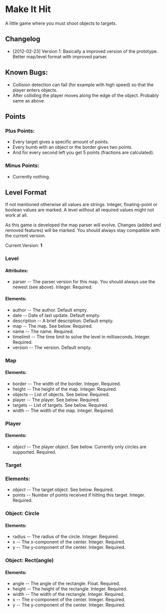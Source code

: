 # Make It Hit

A little game where you must shoot objects to targets.

## Changelog

- [2012-02-23] Version 1: Basically a improved version of the prototype. Better map/level format with improved parser.

## Known Bugs:

- Collision detection can fail (for example with high speed) so that the player enters objects.
- After colliding the player moves along the edge of the object. Probably same as above.

## Points

### Plus Points:
- Every target gives a specific amount of points. 
- Every bumb with an object or the border gives two points.
- And for every second left you get 5 points (fractions are calculated).

### Minus Points:

- Currently nothing.

## Level Format
 
If not mentioned otherwise all values are strings. Integer, floating-point or boolean values are marked. A level without all required values might not work at all.

As this game is developed the map parser will evolve. Changes (added and removed features) will be marked. You should always stay compatible with the current version.

Current Version: __1__
 
### Level

#### Attributes:
- parser -- The parser version for this map. You should always use the newest (see above). Integer. Required.

#### Elements:
- author -- The author. Default empty.
- date -- Date of last update. Default empty.
- description -- A brief description. Default empty.
- map -- The map. See below. Required.
- name -- The name. Required.
- timelimit -- The time limit to solve the level in milliseconds. Integer. Required.
- version -- The version. Default empty.
 
### Map

#### Elements:
- border -- The width of the border. Integer. Required.
- height -- The height of the map. Integer. Required.
- objects -- List of objects. See below. Required.
- player -- The player. See below. Required.
- targets -- List of targets. See below. Required.
- width -- The width of the map. Integer. Required.
 
### Player

#### Elements:
- *object* -- The player object. See below. Currently only circles are supported. Required.
 
### Target

### Elements:
- *object* -- The target object. See below. Required.
- points -- Number of points received if hitting this target. Integer. Required.
 
### Object: Circle

#### Elements:
- radius -- The radius of the circle. Integer. Required.
- x -- The x-component of the center. Integer. Required.
- y -- The y-component of the center. Integer. Required.
 
### Object: Rect(angle)

#### Elements:
- angle -- The angle of the rectangle. Float. Required.
- height -- The height of the rectangle. Integer. Required.
- width -- The width of the rectangle. Integer. Required.
- x -- The x-component of the center. Integer. Required.
- y -- The y-component of the center. Integer. Required.